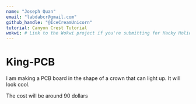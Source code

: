 ```yaml
---
name: "Joseph Quan"
email: "labdabcr@gmail.com"
github_handle: "@IceCreamUnicorn"
tutorial: Canyon Crest Tutorial
wokwi: # Link to the Wokwi project if you're submitting for Hacky Holidays
---
```


# King-PCB

<!-- Describe your board in 2-3 sentences. What are you making? What will it do? --> 
I am making a PCB board in the shape of a crown that can light up. It will look cool. 

<!-- How much is it going to cost? -->
The cost will be around 90 dollars

<!-- Tell us a little bit about your design process. What were some challenges? What helped? ***Totally 
Some challenges were routing, but with some trial and error it was fine. 
